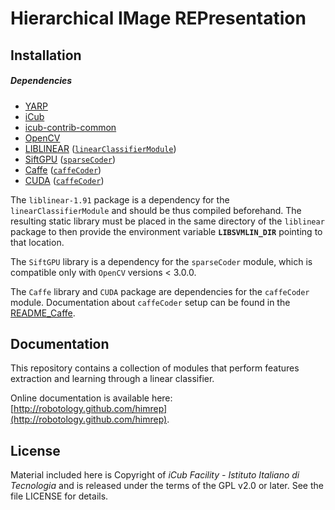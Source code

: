 Hierarchical IMage REPresentation
======

## Installation

##### Dependencies

- [YARP](https://github.com/robotology/yarp)
- [iCub](https://github.com/robotology/icub-main)
- [icub-contrib-common](https://github.com/robotology/icub-contrib-common)
- [OpenCV](http://opencv.org/downloads.html)
- [LIBLINEAR](http://www.csie.ntu.edu.tw/~cjlin/liblinear/) ([`linearClassifierModule`](https://github.com/robotology/himrep/tree/master/modules/linearClassifierModule))
- [SiftGPU](http://cs.unc.edu/~ccwu/siftgpu) ([`sparseCoder`](https://github.com/robotology/himrep/tree/master/modules/sparseCoder))
- [Caffe](http://caffe.berkeleyvision.org/) ([`caffeCoder`](https://github.com/robotology/himrep/tree/master/modules/caffeCoder))
- [CUDA](https://developer.nvidia.com/cuda-zone) ([`caffeCoder`](https://github.com/robotology/himrep/tree/master/modules/caffeCoder))

The `liblinear-1.91` package is a dependency for the `linearClassifierModule` and should be thus compiled beforehand. The resulting static library must be placed in the same directory of the `liblinear` package to then provide the environment variable **`LIBSVMLIN_DIR`** pointing to that location.

The `SiftGPU` library is a dependency for the `sparseCoder` module, which is compatible only with `OpenCV` versions < 3.0.0.

The `Caffe` library and `CUDA` package are dependencies for the `caffeCoder` module. Documentation about `caffeCoder` setup can be found in the [README_Caffe](https://github.com/robotology/himrep/blob/master/README_Caffe.md).

## Documentation

This repository contains a collection of modules that perform features extraction and learning through a linear classifier.

Online documentation is available here: [http://robotology.github.com/himrep](http://robotology.github.com/himrep).

## License

Material included here is Copyright of _iCub Facility - Istituto Italiano di Tecnologia_ and is released under the terms of the GPL v2.0 or later. See the file LICENSE for details.
